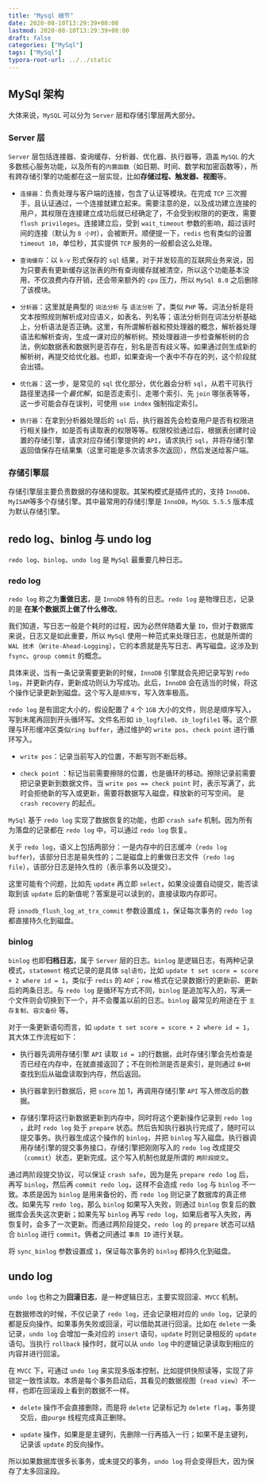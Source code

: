 ```yaml
---
title: "Mysql 细节"
date: 2020-08-10T13:29:39+08:00
lastmod: 2020-08-10T13:29:39+08:00
draft: false
categories: ["MySql"]
tags: ["MySql"]
typora-root-url: ../../static
---
```


## MySql 架构

大体来说，`MySQL` 可以分为 `Server` 层和存储引擎层两大部分。

### Server 层

`Server` 层包括连接器、查询缓存、分析器、优化器、执行器等，涵盖 `MySQL` 的大多数核心服务功能，以及所有的`内置函数`（如日期、时间、数学和加密函数等），所有跨存储引擎的功能都在这一层实现，比如**存储过程、触发器、视图**等。

* `连接器`：负责处理与客户端的连接，包含了认证等模块。在完成 `TCP` 三次握手，且认证通过，一个连接就建立起来。需要注意的是，以及成功建立连接的用户，其权限在连接建立成功后就已经确定了，不会受到权限的的更改，需要 `flush privileges`。连接建立后，受到 `wait_timeout` 参数的影响，超过该时间的连接（默认为 `8 小时`），会被断开。顺便提一下，`redis` 也有类似的设置  `timeout 10`，单位秒，其实提供 `TCP` 服务的一般都会这么处理。
	
* `查询缓存`：以 `k-v` 形式保存的 `sql` 结果，对于并发较高的互联网业务来说，因为只要表有更新缓存这张表的所有查询缓存就被清空，所以这个功能基本没用，不仅浪费内存开销，还会带来额外的 `cpu` 压力，所以 `MySql 8.0` 之后删除了该模块。
	
* `分析器`：这里就是典型的 `词法分析` 与 `语法分析` 了，类似 `PHP` 等。词法分析是将文本按照规则解析成对应语义，如表名、列名等；语法分析则在词法分析基础上，分析语法是否正确。这里，有所谓解析器和预处理器的概念，解析器处理语法和解析查询，生成一课对应的解析树。预处理器进一步检查解析树的合法，例如数据表和数据列是否存在，别名是否有歧义等。如果通过则生成新的解析树，再提交给优化器。也即，如果查询一个表中不存在的列，这个阶段就会出错。
	
* `优化器`：这一步，是常见的 `sql` 优化部分，优化器会分析 `sql`，从若干可执行路径里选择一个*最优解*，如是否走索引、走哪个索引、先 `join` 哪张表等等，这一步可能会存在误判，可使用 `use index` 强制指定索引。
	
* `执行器`：在拿到分析器处理后的 `sql` 后，执行器首先会检查用户是否有权限进行相关操作，如是否有读取表的权限等等。权限校验通过后，根据表创建时设置的存储引擎，请求对应存储引擎提供的 `API`，请求执行 `sql`，并将存储引擎返回值保存在结果集（这里可能是多次请求多次返回），然后发送给客户端。

### 存储引擎层

存储引擎层主要负责数据的存储和提取。其架构模式是插件式的，支持 `InnoDB`、`MyISAM`等多个存储引擎。其中最常用的存储引擎是 `InnoDB`，`MySQL 5.5.5` 版本成为默认存储引擎。

## redo log、binlog 与 undo log

`redo log`、`binlog`、`undo log` 是 `MySql` 最重要几种日志。

### redo log

`redo log` 称之为**重做日志**，是 `InnoDB` 特有的日志。`redo log` 是物理日志，记录的是 **在某个数据页上做了什么修改**。

我们知道，写日志一般是个耗时的过程，因为必然伴随着大量 `IO`，但对于数据库来说，日志又是如此重要，所以 `MySql` 使用一种范式来处理日志，也就是所谓的 `WAL 技术`（`Write-Ahead-Logging`），它的本质就是先写日志、再写磁盘。这涉及到 `fsync`、`group commit` 的概念。

具体来说，当有一条记录需要更新的时候，`InnoDB` 引擎就会先把记录写到 `redo log`，并更新内存，更新成功则认为写成功。此后，`InnoDB` 会在适当的时候，将这个操作记录更新到磁盘。这个写入是`顺序写`，写入效率极高。

`redo log` 是有固定大小的，假设配置了 `4` 个 `1GB` 大小的文件，则总是顺序写入，写到末尾再回到开头循环写。文件名形如 `ib_logfile0`、`ib_logfile1` 等。这个原理与环形缓冲区类似`ring buffer`，通过维护的 `write pos`、`check point` 进行循环写入。

* `write pos`：记录当前写入的位置，不断写则不断后移。

* `check point` ：标记当前需要擦除的位置，也是循环的移动。擦除记录前需要把记录更新到数据文件。当 `write pos == check point` 时，表示写满了，此时会拒绝新的写入或更新，需要将数据写入磁盘，释放新的可写空间。 是 `crash recovery` 的起点。

`MySql` 基于 `redo log` 实现了数据恢复的功能，也即 `crash safe` 机制。因为所有为落盘的记录都在 `redo log` 中，可以通过 `redo log` 恢复。

关于 `redo log`，语义上包括两部分：一是内存中的日志缓冲（`redo log buffer`)，该部分日志是易失性的；二是磁盘上的重做日志文件（`redo log file`），该部分日志是持久性的（表示事务以及提交）。

这里可能有个问题，比如先 `update` 再立即 `select`，如果没设置自动提交，能否读取到该 `update` 后的新值呢？答案是可以读到的，直接读取内存即可。

将 `innodb_flush_log_at_trx_commit` 参数设置成 `1`，保证每次事务的 `redo log` 都直接持久化到磁盘。

### binlog

`binlog` 也即**归档日志**，属于 `Server` 层的日志。`binlog` 是逻辑日志，有两种记录模式，`statement` 格式记录的是具体 `sql语句`，比如 `update t set score = score + 2 where id = 1`，类似于 `redis` 的 `AOF`；`row` 格式在记录数据行的更新前、更新后的两条日志。与 `redo log` 是循环写方式不同，`binlog` 是追加写入的，写满一个文件则会切换到下一个，并不会覆盖以前的日志。`binlog` 最常见的用途在于 `主存复制`、`容灾备份` 等。

对于一条更新语句而言，如 `update t set score = score + 2 where id = 1`，其大体工作流程如下：

* 执行器先调用存储引擎 `API` 读取 `id = 1`的行数据，此时存储引擎会先检查是否已经在内存中，在就直接返回了；不在则检测是否是索引，是则通过 `B+树` 查找到后从磁盘读取到内存，然后返回。

* 执行器拿到行数据后，把 `score` 加 1，再调用存储引擎 `API` 写入修改后的数据。

* 存储引擎将这行新数据更新到内存中，同时将这个更新操作记录到 `redo log` ，此时 `redo log` 处于 `prepare` 状态。然后告知执行器执行完成了，随时可以提交事务。执行器生成这个操作的 `binlog`，并把 `binlog` 写入磁盘。执行器调用存储引擎的提交事务接口，存储引擎把刚刚写入的 `redo log` 改成提交（`commit`）状态，更新完成。这个写入机制也就是所谓的 `两阶段提交`。

通过两阶段提交协议，可以保证 `crash safe`，因为是先 `prepare redo log` 后，再写 `binlog`，然后再 `commit redo log`，这样不会造成 `redo log` 与 `binlog` 不一致。本质是因为 `binlog` 是用来备份的，而 `redo log` 则记录了数据库的真正修改。如果先写 `redo log`，那么 `binlog` 如果写入失败，则通过 `binlog` 恢复后的数据库会丢失这次更新；如果先写 `binlog` 再写 `redo log`，如果后者写入失败，再恢复时，会多了一次更新。而通过两阶段提交，`redo log` 的 `prepare` 状态可以结合 `binlog` 进行 `commit`。俩者之间通过 `事务 ID` 进行关联。

将 `sync_binlog` 参数设置成 `1`，保证每次事务的 `binlog` 都持久化到磁盘。

## undo log

`undo log` 也称之为**回滚日志**，是一种逻辑日志，主要实现回滚、`MVCC` 机制。

在数据修改的时候，不仅记录了 `redo log`，还会记录相对应的 `undo log`，记录的都是反向操作。如果事务失败或回滚，可以借助其进行回滚。比如在 `delete` 一条记录，`undo log` 会增加一条对应的 `insert` 语句，`update` 时则记录相反的 `update` 语句。当执行 `rollback` 操作时，就可以从 `undo log` 中的逻辑记录读取到相应的内容并进行回滚。

在 `MVCC`  下，可通过 `undo log` 来实现多版本控制，比如提供快照读等，实现了非锁定一致性读取。本质是每个事务启动后，其看见的数据视图（`read view`）不一样，也即在回滚段上看到的数据不一样。

* `delete` 操作不会直接删除，而是将 `delete` 记录标记为 `delete flag`，事务提交后，由`purge` 线程完成真正删除。

* `update` 操作，如果是是主键列，先删除一行再插入一行；如果不是主键列，记录该 `update` 的反向操作。

所以如果数据库很多长事务，或未提交的事务，`undo log` 将会变得巨大，因为保存了太多回滚段。

